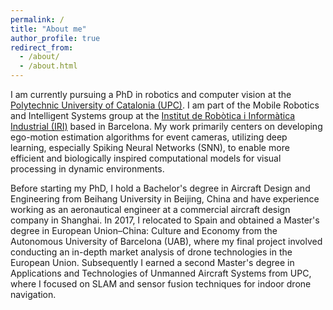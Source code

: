 ```yaml
---
permalink: /
title: "About me"
author_profile: true
redirect_from: 
  - /about/
  - /about.html
---
```



I am currently pursuing a PhD in robotics and computer vision at the [Polytechnic University of Catalonia (UPC)](https://www.upc.edu/en). I am part of the Mobile Robotics and Intelligent Systems group at the [Institut de Robòtica i Informàtica Industrial (IRI)](https://www.iri.upc.edu/) based in Barcelona. My work primarily centers on developing ego-motion estimation algorithms for event cameras, utilizing deep learning, especially Spiking Neural Networks (SNN), to enable more efficient and biologically inspired computational models for visual processing in dynamic environments.
 
Before starting my PhD, I hold a Bachelor's degree in Aircraft Design and Engineering from Beihang University in Beijing, China and have experience working as an aeronautical engineer at a commercial aircraft design company in Shanghai. In 2017, I relocated to Spain and obtained a Master's degree in European Union–China: Culture and Economy from the Autonomous University of Barcelona (UAB), where my final project involved conducting an in-depth market analysis of drone technologies in the European Union. Subsequently I earned a second Master's degree in Applications and Technologies of Unmanned Aircraft Systems from UPC, where I focused on SLAM and sensor fusion techniques for indoor drone navigation.


